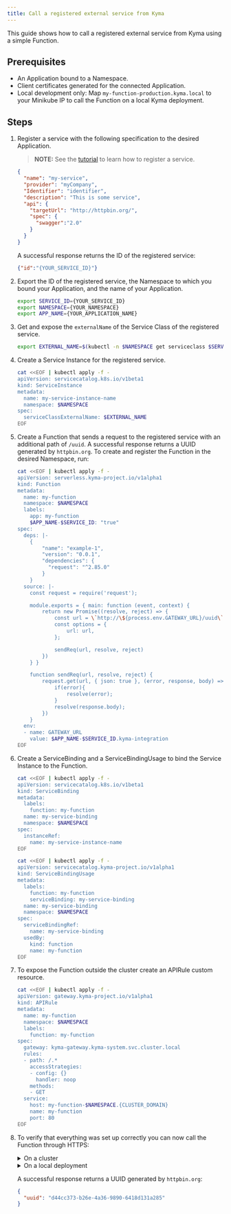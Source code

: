 ```yaml
---
title: Call a registered external service from Kyma
---
```


<!-- TODO: Get rid of Service Catalog reference -->

This guide shows how to call a registered external service from Kyma using a simple Function.

## Prerequisites

- An Application bound to a Namespace.
- Client certificates generated for the connected Application.
- Local development only: Map `my-function-production.kyma.local` to your Minikube IP to call the Function on a local Kyma deployment.

## Steps

1. Register a service with the following specification to the desired Application.

   > **NOTE:** See the [tutorial](../../03-tutorials/00-application-connectivity/ac-04-register-manage-services.md) to learn how to register a service.

   ```json
   {
     "name": "my-service",
     "provider": "myCompany",
     "Identifier": "identifier",
     "description": "This is some service",
     "api": {
       "targetUrl": "http://httpbin.org/",
       "spec": {
         "swagger":"2.0"
       }
     }
   }
   ```
    
   A successful response returns the ID of the registered service:

   ```json
   {"id":"{YOUR_SERVICE_ID}"}
   ```

2. Export the ID of the registered service, the Namespace to which you bound your Application, and the name of your Application.
   
   ```bash
   export SERVICE_ID={YOUR_SERVICE_ID}
   export NAMESPACE={YOUR_NAMESPACE}
   export APP_NAME={YOUR_APPLICATION_NAME}
   ```

3. Get and expose the `externalName` of the Service Class of the registered service.

   ```bash
   export EXTERNAL_NAME=$(kubectl -n $NAMESPACE get serviceclass $SERVICE_ID  -o jsonpath='{.spec.externalName}')
   ```

4. Create a Service Instance for the registered service.

   ```bash
   cat <<EOF | kubectl apply -f -
   apiVersion: servicecatalog.k8s.io/v1beta1
   kind: ServiceInstance
   metadata:
     name: my-service-instance-name
     namespace: $NAMESPACE
   spec:
     serviceClassExternalName: $EXTERNAL_NAME
   EOF
   ```

5. Create a Function that sends a request to the registered service with an additional path of `/uuid`. A successful response returns a UUID generated by `httpbin.org`. To create and register the Function in the desired Namespace, run:

   ```bash
   cat <<EOF | kubectl apply -f -
   apiVersion: serverless.kyma-project.io/v1alpha1
   kind: Function
   metadata:
     name: my-function
     namespace: $NAMESPACE
     labels:
       app: my-function
       $APP_NAME-$SERVICE_ID: "true"
   spec:
     deps: |-
       {
           "name": "example-1",
           "version": "0.0.1",
           "dependencies": {
             "request": "^2.85.0"
           }
       }
     source: |-
       const request = require('request');

       module.exports = { main: function (event, context) {
           return new Promise((resolve, reject) => {
               const url = \`http://\${process.env.GATEWAY_URL}/uuid\`;
               const options = {
                   url: url,
               };

               sendReq(url, resolve, reject)
           })
       } }

       function sendReq(url, resolve, reject) {
           request.get(url, { json: true }, (error, response, body) => {
               if(error){
                   resolve(error);
               }
               resolve(response.body);
           })
       }
     env:
     - name: GATEWAY_URL
       value: $APP_NAME-$SERVICE_ID.kyma-integration
   EOF
   ```

6. Create a ServiceBinding and a ServiceBindingUsage to bind the Service Instance to the Function.

   ```bash
   cat <<EOF | kubectl apply -f -
   apiVersion: servicecatalog.k8s.io/v1beta1
   kind: ServiceBinding
   metadata:
     labels:
       function: my-function
     name: my-service-binding
     namespace: $NAMESPACE
   spec:
     instanceRef:
       name: my-service-instance-name
   EOF
   ```

   ```bash
   cat <<EOF | kubectl apply -f -
   apiVersion: servicecatalog.kyma-project.io/v1alpha1
   kind: ServiceBindingUsage
   metadata:
     labels:
       function: my-function
       serviceBinding: my-service-binding
     name: my-service-binding
     namespace: $NAMESPACE
   spec:
     serviceBindingRef:
       name: my-service-binding
     usedBy:
       kind: function
       name: my-function
   EOF
   ```

7. To expose the Function outside the cluster create an APIRule custom resource.

   ```bash
   cat <<EOF | kubectl apply -f -
   apiVersion: gateway.kyma-project.io/v1alpha1
   kind: APIRule
   metadata:
     name: my-function
     namespace: $NAMESPACE
     labels:
       function: my-function
   spec:
     gateway: kyma-gateway.kyma-system.svc.cluster.local
     rules:
     - path: /.*
       accessStrategies:
       - config: {}
         handler: noop
       methods:
       - GET
     service:
       host: my-function-$NAMESPACE.{CLUSTER_DOMAIN}
       name: my-function
       port: 80
   EOF
   ```

8. To verify that everything was set up correctly you can now call the Function through HTTPS:

    <div tabs name="service-check-call" group="check-call">
      <details>
      <summary label="cluster">
      On a cluster
      </summary>
    
      ```bash
      curl https://my-function-$NAMESPACE.{CLUSTER_DOMAIN}/ -k
      ```
    
      </details>
      <details>
      <summary label="local">
      On a local deployment
      </summary>
    
      ```bash
      curl https://my-function-$NAMESPACE.kyma.local/ -k
      ```
    
      </details>
    </div> 

       
   A successful response returns a UUID generated by `httpbin.org`:
      
   ```json
   {
     "uuid": "d44cc373-b26e-4a36-9890-6418d131a285"
   }
   ```
